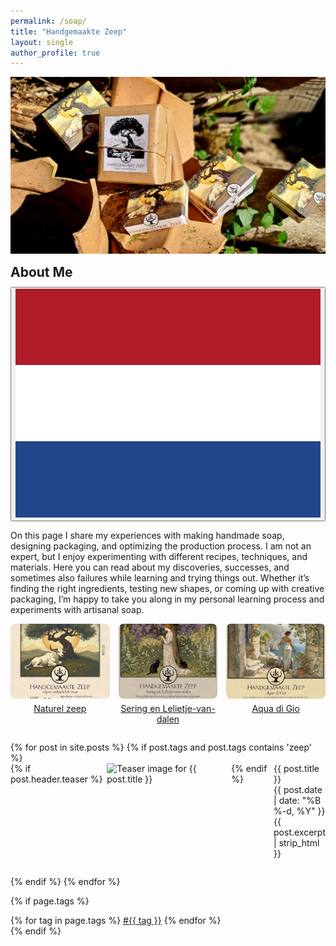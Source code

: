 ```yaml
---
permalink: /soap/
title: "Handgemaakte Zeep"
layout: single
author_profile: true
---
```

<style>
.page__title {
  display: none;
}
.page__content > p:first-child {
  display: none;
}
.teaser-img-crop {
  width: 100%;
  height: 120px; /* adjust height as needed */
  overflow: hidden;
  border-radius: 8px;
  display: block;
}
.teaser-img-crop img {
  width: 100%;
  height: 100%;
  object-fit: cover;
  display: block;
}
</style>

![zeep verpakkingen](/assets/images/zeep1.jpg "mooie zeepjes")






<div class="lang-content lang-nl" style="display:none;">
  <div class="lang-header">
    <h2 style="margin: 0.5em 0 0.5em;">Over mij</h2>
    <div class="lang-switcher">
      <button id="lang-toggle" onclick="toggleLang()">
        <img id="lang-flag" src="/assets/images/ui/gb.svg" alt="English flag">
      </button>
    </div>
  </div>
  <p>Op deze pagina deel ik mijn ervaringen met het maken van handgemaakte zeep<!--more-->, het ontwerpen van verpakkingen en het optimaliseren van het productieproces. Ik ben geen expert, maar vind het leuk om te experimenteren met verschillende recepten, technieken en materialen. Hier lees je over mijn ontdekkingen, successen en soms ook mislukkingen tijdens het leren en uitproberen. Of het nu gaat om het vinden van de juiste ingrediënten, het testen van nieuwe vormen of het bedenken van creatieve verpakkingen, ik neem je graag mee in mijn persoonlijke leerproces en experimenten rondom ambachtelijke zeep.</p>
</div>

<div class="lang-content lang-en">
  <div class="lang-header">
    <h2 style="margin: 0.5em 0 0.5em;">About Me</h2>
    <div class="lang-switcher">
      <button id="lang-toggle" onclick="toggleLang()">
        <img id="lang-flag" src="/assets/images/ui/nl.svg" alt="Dutch flag">
      </button>
    </div>
  </div>
  <p>On this page I share my experiences with making handmade soap, designing packaging, and optimizing the production process. I am not an expert, but I enjoy experimenting with different recipes, techniques, and materials. Here you can read about my discoveries, successes, and sometimes also failures while learning and trying things out. Whether it’s finding the right ingredients, testing new shapes, or coming up with creative packaging, I’m happy to take you along in my personal learning process and experiments with artisanal soap.</p>
</div>

<div style="display: flex; gap: 1em; justify-content: center; flex-wrap: wrap; margin-bottom: 2em;">
  <a href="/naturel-zeep/" style="flex: 1 1 0; max-width: 220px; text-align: center;">
    <div class="teaser-img-crop">
      <img src="/assets/images/content/pages/wrapstandaard.webp" alt="First post teaser">
    </div>
    <div style="margin-top: 0.5em;">Naturel zeep</div>
  </a>
  <a href="/sering-en-lelietje-van-dalen-zeep/" style="flex: 1 1 0; max-width: 220px; text-align: center;">
    <div class="teaser-img-crop">
      <img src="/assets/images/content/pages/wrapsering.webp" alt="Second post teaser">
    </div>
    <div style="margin-top: 0.5em;">Sering en Lelietje-van-dalen</div>
  </a>
  <a href="/aqua-di-gio-zeep/" style="flex: 1 1 0; max-width: 220px; text-align: center;">
    <div class="teaser-img-crop">
      <img src="/assets/images/content/pages/wrapaquadigio.webp" alt="Third post teaser">
    </div>
    <div style="margin-top: 0.5em;">Aqua di Gio</div>
  </a>
</div>


<div class="custom-list-container" style="box-sizing: border-box; width: 100%;">
<ul style="list-style-type: none; padding: 0; margin: 0; box-sizing: border-box;">
{% for post in site.posts %}
{% if post.tags and post.tags contains 'zeep' %}
    <li style="margin-bottom: 2em; box-sizing: border-box;">
        <a href="{{ post.url }}" style="text-decoration:none;">
            <div style="display: flex; align-items: flex-start; box-sizing: border-box;">
                {% if post.header.teaser %}
                    <img src="{{ post.header.teaser }}" alt="Teaser image for {{ post.title }}" style="max-width:200px; height:auto; margin-right:1em; box-sizing: border-box; object-fit: contain; display: block;">
                {% endif %}
                <div style="box-sizing: border-box; flex: 1; display: flex; flex-direction: column; justify-content: flex-start;">
                    <div class="custom-post-title">{{ post.title }}</div>
                    <div id="custom-post-date">
                        <i class="fas fa-fw fa-calendar-alt"></i>
                        {{ post.date | date: "%B %-d, %Y" }}
                    </div>
                    <div class="custom-post-excerpt">{{ post.excerpt | strip_html }}</div>
                </div>
            </div>
        </a>
    </li>
{% endif %}
{% endfor %}
</ul>
</div>

{% if page.tags %}
  <div class="post-tags">
    {% for tag in page.tags %}
      <a href="{{ '/tag/' | append: tag | slugify | append: '/' | relative_url }}" class="post-tag">#{{ tag }}</a>
    {% endfor %}
  </div>
{% endif %}
